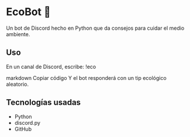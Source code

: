 # EcoBot 🌱
Un bot de Discord hecho en Python que da consejos para cuidar el medio ambiente.

## Uso
En un canal de Discord, escribe:
!eco

markdown
Copiar código
Y el bot responderá con un tip ecológico aleatorio.

## Tecnologías usadas
- Python
- discord.py
- GitHub
